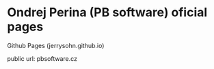# Ondrej Perina (PB software) oficial pages 

Github Pages (jerrysohn.github.io)

public url: pbsoftware.cz
